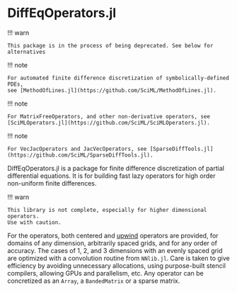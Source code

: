 # DiffEqOperators.jl

!!! warn

    This package is in the process of being deprecated. See below for alternatives

!!! note

    For automated finite difference discretization of symbolically-defined PDEs,
    see [MethodOfLines.jl](https://github.com/SciML/MethodOfLines.jl).

!!! note 

    For MatrixFreeOperators, and other non-derivative operators, see [SciMLOperators.jl](https://github.com/SciML/SciMLOperators.jl).

!!! note

    For VecJacOperators and JacVecOperators, see [SparseDiffTools.jl](https://github.com/SciML/SparseDiffTools.jl).

DiffEqOperators.jl is a package for finite difference discretization of partial
differential equations. It is for building fast lazy operators for high order
non-uniform finite differences.

!!! warn

    This library is not complete, especially for higher dimensional operators.
    Use with caution.
    
For the operators, both centered and
[upwind](https://en.wikipedia.org/wiki/Upwind_scheme) operators are provided,
for domains of any dimension, arbitrarily spaced grids, and for any order of accuracy.
The cases of 1, 2, and 3 dimensions with an evenly spaced grid are optimized with a
convolution routine from `NNlib.jl`. Care is taken to give efficiency by avoiding
unnecessary allocations, using purpose-built stencil compilers, allowing GPUs
and parallelism, etc. Any operator can be concretized as an `Array`, a
`BandedMatrix` or a sparse matrix.
